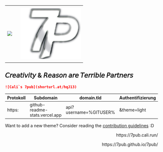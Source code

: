 <!-- DO NOT EDIT THIS FILE DIRECTLY -->
<div id="table-wrapper">
  <table>
    <tr>
      <th></th>
      <th></th> 
      <th></th>
    </tr>
    <tr>
      <td><img src="https://github-readme-stats.vercel.app/api?username=7pub&theme=light&show_icons=false" ></td>
      <td></td> 
      <td> <section align="center"><img src="/assets/img/banner.png" alt="scriptum"><br></section></td>
    </tr>
    <tr>
      <td></td>
      <td></td> 
      <td></td>
    </tr>
  </table>
</div>

<h2>𝘊𝘳𝘦𝘢𝘵𝘪𝘷𝘪𝘵𝘺 & 𝘙𝘦𝘢𝘴𝘰𝘯 𝘢𝘳𝘦 𝘛𝘦𝘳𝘳𝘪𝘣𝘭𝘦 𝘗𝘢𝘳𝘵𝘯𝘦𝘳𝘴</h2>

```md
![Cali`s 7pub](shorturl.at/hqJ13)
```

| Protokoll | Subdomain | domain.tld | Authentifizierung | Colors | Icons |
-|-|-|-|-|-|
| https: | github-readme-stats.vercel.app | api? username=%GITUSER% | &theme=light | &show_icons=false | |

Want to add a new theme? Consider reading the [contribution guidelines](../CONTRIBUTING.md#themes-contribution) :D

<div align="right">
<p>https://7pub.cali.run/</p>
<p>https://7pub.github.io/7pub/</p>
</div>
